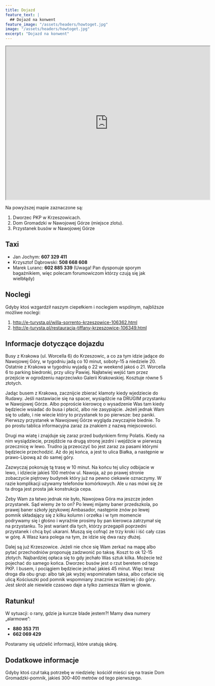 ```yaml
---
title: Dojazd
feature_text: |
  ## Dojazd na konwent
feature_image: "/assets/headers/howtoget.jpg"
image: "/assets/headers/howtoget.jpg"
excerpt: "Dojazd na konwent"
---
```


<iframe src="https://www.google.com/maps/d/embed?mid=1zUXj9mg_Vw4vvGlWsfPqnqwP060" width="640" height="480"></iframe>

Na powyższej mapie zaznaczone są:

1. Dworzec PKP w Krzeszowicach.
2. Dom Gromadzki w Nawojowej Górze (miejsce zlotu).
3. Przystanek busów w Nawojowej Górze

## Taxi

 * Jan Jochym: **607 329 411**
 * Krzysztof Dąbrowski: **508 668 608**
 * Marek Luranc: **602 885 339** (Uwaga! Pan dysponuje sporym bagażnikiem, więc polecam forumowiczom którzy czują się jak wielbłądy)

## Noclegi

Gdyby ktoś wzgardził naszym ciepełkiem i noclegiem wspólnym, najbliższe możliwe noclegi:

1. http://e-turysta.pl/willa-sorrento-krzeszowice-106362.html
2. http://e-turysta.pl/restauracja-tiffany-krzeszowice-106349.html

## Informacje dotyczące dojazdu

Busy z Krakowa (ul. Worcella 6) do Krzeszowic, a co za tym idzie jadące do Nawojowej Góry, w tygodniu jadą co 10 minut, soboty-15 a niedziele 20. Ostatnie z Krakowa w tygodniu wyjadą o 22 w weekend jakoś o 21. Worcella 6 to parking biedronki, przy ulicy Pawiej. Najłatwiej wejść tam przez przejście w ogrodzeniu naprzeciwko Galerii Krakowskiej. Kosztuje równe 5 złotych.

Jadąc busem z Krakowa, zacznijcie zbierać klamoty kiedy wjedziecie do Rudawy. Jeśli nastawiacie się na spacer, wysiądźcie na DRUGIM przystanku w Nawojowej Górze. Albo poproście kierowcę o wysadzenie Was tam kiedy będziecie wsiadać do busa i płacić, albo nie zasypiajcie. Jeżeli jednak Wam się to udało, i nie wiecie który to przystanek to po pierwsze: bez paniki. Pierwszy przystanek w Nawojowej Górze wygląda zwyczajnie biednie. To po prostu tablica informacyjna zaraz za znakiem z nazwą miejscowości.

Drugi ma wiatę i znajduje się zaraz przed budynkiem firmy Polatis. Kiedy na nim wysiądziecie, przejdźcie na drugą stronę jezdni i wejdźcie w pierwszą przecznicę w lewo. Trudno ją przeoczyć bo jest zaraz za pasami którymi będziecie przechodzić. Aż do jej końca, a jest to ulica Białka, a następnie w prawo-Lipową aż do samej góry.

Zazwyczaj pokonuję tą trasę w 10 minut. Na końcu tej ulicy odbijacie w lewo, i idziecie jakieś 100 metrów ul. Nawoja, aż po prawej stronie zobaczycie piętrowy budynek który już na pewno ciekawie oznaczymy. W razie komplikacji używamy telefonów komórkowych. Ale u nas mówi się że ta droga jest prosta jak konstrukcja cepa.

Żeby Wam za łatwo jednak nie było, Nawojowa Góra ma jeszcze jeden przystanek. Sąd wiemy że to on? Po lewej mijamy baner przedszkola, po prawej baner szkoły językowej Ambasador, następnie znów po lewej pomnik składający się z kilku kolumn i orzełka i w tym momencie podrywamy się i głośno i wyraźnie prosimy by pan kierowca zatrzymał się na przystanku. To jest wariant dla tych, którzy przegapili poprzedni przystanek i chcą być ukarani. Muszą się cofnąć ze trzy kroki i iść cały czas w górę. A Wasz kara polega na tym, że idzie się dwa razy dłużej.

Dalej są już Krzeszowice. Jeżeli nie chce się Wam zerkać na mapę albo pytać przechodniów proponuję zadzwonić po taksę. Koszt to ok 12-15 złotych. Najbardziej opłaca się to gdy jechało Was sztuk kilka. Możecie też pojechać do samego końca. Dworzec busów jest o rzut beretem od tego PKP. I busem, i pociągiem będziecie jechać jakieś 45 minut. Więc teraz droga dla obu grup: albo tak jak wyżej wspominałam taksa, albo cofacie się ulicą Kościuszki pod pomnik wspomniany znacznie wcześniej i do góry. Jest skrót ale niewiele czasowo daje a tylko zamiesza Wam w głowie.

## Ratunku!

W sytuacji: o rany, gdzie ja kurcze blade jestem?! Mamy dwa numery „alarmowe”:

 * **880 353 711**
 * **662 069 429**

Postaramy się udzielić informacji, które uratują skórę.

## Dodatkowe informacje

Gdyby ktoś czuł taką potrzebę w niedzielę: kościół mieści się na trasie Dom Gromadzki-pomnik, jakieś 300-400 metrów od tego pierwszego.